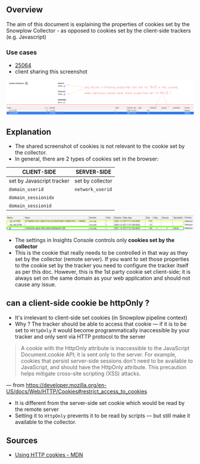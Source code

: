 ## Overview
The aim of this document is explaining the properties of cookies set by the Snowplow Collector - as opposed to cookies set by the client-side trackers (e.g. Javascript)

### Use cases

* [25064](https://snowplow.zendesk.com/agent/tickets/25064) 
* client sharing this screenshot

![cookies_set_differently](../assets/img002322.png)

## Explanation

* The shared screenshot of cookies is not relevant to the cookie set by the collector. 
* In general, there are 2 types of cookies set in the browser:

CLIENT-SIDE               | SERVER-SIDE
--------------------------|-----------------
set by Javascript tracker | set by collector
`domain_userid`           | `network_userid`
`domain_sessionidx`       |
`domain_sessionid`        |

![only_collector_cookies_apply_there](../assets/img002323.png)

* The settings in Insights Console controls only **cookies set by the collector**  
* This is the cookie that really needs to be controlled in that way as they set by the collector (remote server). If you want to set those properties to the cookie set by the tracker you need to configure the tracker itself as per this doc. However, this is the 1st party cookie set client-side; it is always set on the same domain as your web application and should not cause any issue.

## can a client-side cookie be httpOnly ? 
* It's irrelevant to client-side set cookies (in Snowplow pipeline context) 
* Why ? The tracker should be able to access that cookie — if it is to be set to `HttpOnly` it would become programmatically inaccessible by your tracker and only sent via HTTP protocol to the server

> A cookie with the HttpOnly attribute is inaccessible to the JavaScript Document.cookie API; it is sent only to the server.
> For example, cookies that persist server-side sessions don't need to be available to JavaScript, and should have the HttpOnly attribute. This precaution helps mitigate cross-site scripting (XSS) attacks.

— from <https://developer.mozilla.org/en-US/docs/Web/HTTP/Cookies#restrict_access_to_cookies>

* It is different from the server-side set cookie which would be read by the remote server 
* Setting it to `HttpOnly` prevents it to be read by scripts — but still make it available to the collector.

## Sources
* [Using HTTP cookies - MDN](https://developer.mozilla.org/en-US/docs/Web/HTTP/Cookies#restrict_access_to_cookies)